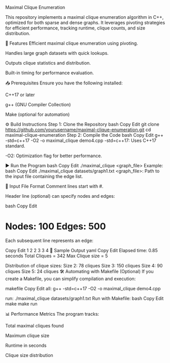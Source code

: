 Maximal Clique Enumeration

This repository implements a maximal clique enumeration algorithm in C++, optimized for both sparse and dense graphs. It leverages pivoting strategies for efficient performance, tracking runtime, clique counts, and size distribution.

🚀 Features
Efficient maximal clique enumeration using pivoting.

Handles large graph datasets with quick lookups.

Outputs clique statistics and distribution.

Built-in timing for performance evaluation.

📥 Prerequisites
Ensure you have the following installed:

C++17 or later

g++ (GNU Compiler Collection)

Make (optional for automation)

⚙️ Build Instructions
Step 1: Clone the Repository
bash
Copy
Edit
git clone https://github.com/yourusername/maximal-clique-enumeration.git
cd maximal-clique-enumeration
Step 2: Compile the Code
bash
Copy
Edit
g++ -std=c++17 -O2 -o maximal_clique demo4.cpp
-std=c++17: Uses C++17 standard.

-O2: Optimization flag for better performance.

▶️ Run the Program
bash
Copy
Edit
./maximal_clique <graph_file>
Example:
bash
Copy
Edit
./maximal_clique datasets/graph1.txt
<graph_file>: Path to the input file containing the edge list.

📄 Input File Format
Comment lines start with #.

Header line (optional) can specify nodes and edges:

bash
Copy
Edit
# Nodes: 100 Edges: 500
Each subsequent line represents an edge:

Copy
Edit
1 2
2 3
3 4
🏃 Sample Output
yaml
Copy
Edit
Elapsed time: 0.85 seconds
Total Cliques = 342
Max Clique size = 5

Distribution of clique sizes:
Size 2: 78 cliques
Size 3: 150 cliques
Size 4: 90 cliques
Size 5: 24 cliques
🛠️ Automating with Makefile (Optional)
If you create a Makefile, you can simplify compilation and execution:

makefile
Copy
Edit
all:
    g++ -std=c++17 -O2 -o maximal_clique demo4.cpp

run:
    ./maximal_clique datasets/graph1.txt
Run with Makefile:
bash
Copy
Edit
make
make run

📊 Performance Metrics
The program tracks:

Total maximal cliques found

Maximum clique size

Runtime in seconds

Clique size distribution
